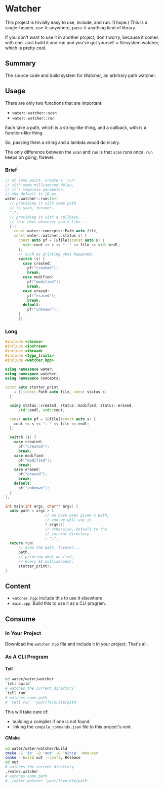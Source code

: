 # Watcher

This project is trivially easy to use, include,
and run. (I hope.) This is a single-header,
use-it-anywhere, pass-it-anything kind of library.

If you don't want to use it in another project,
don't worry, because it comes with one. Just build
it and run and you've got yourself a filesystem
watcher, which is pretty cool.

## Summary

The source code and build system for *Watcher*,
an arbitrary path watcher.

## Usage

There are only two functions that are important:
  - `water::watcher::scan`
  - `water::watcher::run`

Each take a path, which is a string-like thing,
and a callback, with is a function-like thing.

So, passing them a string and a lambda would do
nicely.

The only difference between the `scan` and `run`
is that `scan` runs once. `run` keeps on going,
forever.

### Brief

```cpp
// at some point, create a 'run'
// with some millisecond delay,
// it's template parameter.
// the default is 16 ms.
water::watcher::run<16>(
  // providing it with some path
  // to scan, forever...
  ".",
  // providing it with a callback,
  // that does whatever you'd like...
  [](
    const water::concepts::Path auto file,
    const water::watcher::status s) {
      const auto pf = [&file](const auto s) {
        std::cout << s << ": " << file << std::endl;
      };
      // such as printing what happened.
      switch (s) {
        case created:
          pf("created");
          break;
        case modified:
          pf("modified");
          break;
        case erased:
          pf("erased");
          break;
        default:
          pf("unknown");
      }
      });
```

### Long

```cpp
#include <chrono>
#include <iostream>
#include <thread>
#include <type_traits>
#include <watcher.hpp>

using namespace water;
using namespace watcher;
using namespace concepts;

const auto stutter_print
    = [](const Path auto file, const status s)
  {

  using status::created, status::modified, status::erased,
      std::endl, std::cout;

  const auto pf = [&file](const auto s) {
    cout << s << ": " << file << endl;
  };

  switch (s) {
    case created:
      pf("created");
      break;
    case modified:
      pf("modified");
      break;
    case erased:
      pf("erased");
      break;
    default:
      pf("unknown");
  }
};

int main(int argc, char** argv) {
  auto path = argc > 1
                  // we have been given a path,
                  // and we will use it
                  ? argv[1]
                  // otherwise, default to the
                  // current directory
                  : ".";
  return run(
      // scan the path, forever...
      path,
      // printing what we find,
      // every 16 milliseconds.
      stutter_print);
}
```

## Content

- `watcher.hpp`:
    Include this to use it elsewhere.
- `main.cpp`:
    Build this to use it as a CLI program.

## Consume

### In Your Project

Download the `watcher.hpp` file and include it in
your project. That's all.

### As A CLI Program

#### Tell

```sh
cd water/water/watcher
`tell build`
# watches the current directory
`tell run`
# watches some path
# `tell run` 'your/favorite/path'
```

This will take care of:
  - building a compiler if one is not found
  - linking the `compile_commands.json` file
    to this project's root.

#### CMake

```sh
cd water/water/watcher/build
cmake -S 'in' -B 'out' -G 'Ninja' -Wno-dev
cmake --build out --config Release
cd out
# watches the current directory
./water.watcher
# watches some path
# ./water.watcher 'your/favorite/path'
```